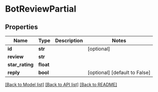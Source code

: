 # BotReviewPartial

## Properties
Name | Type | Description | Notes
------------ | ------------- | ------------- | -------------
**id** | **str** |  | [optional] 
**review** | **str** |  | 
**star_rating** | **float** |  | 
**reply** | **bool** |  | [optional] [default to False]

[[Back to Model list]](../README.md#documentation-for-models) [[Back to API list]](../README.md#documentation-for-api-endpoints) [[Back to README]](../README.md)

